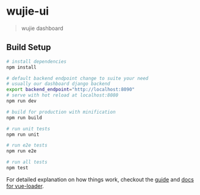 # wujie-ui

> wujie dashboard

## Build Setup

``` bash
# install dependencies
npm install

# default backend endpoint change to suite your need
# usually our dashboard django backend
export backend_endpoint="http://localhost:8090"
# serve with hot reload at localhost:8080
npm run dev

# build for production with minification
npm run build

# run unit tests
npm run unit

# run e2e tests
npm run e2e

# run all tests
npm test
```

For detailed explanation on how things work, checkout the [guide](http://vuejs-templates.github.io/webpack/) and [docs for vue-loader](http://vuejs.github.io/vue-loader).
